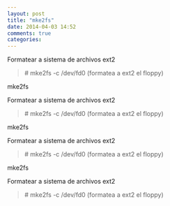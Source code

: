 ```yaml
---
layout: post
title: "mke2fs"
date: 2014-04-03 14:52
comments: true
categories: 
---
```

Formatear a sistema de archivos ext2

>\# mke2fs -c /dev/fd0         (formatea a ext2 el floppy)

mke2fs

Formatear a sistema de archivos ext2

>\# mke2fs -c /dev/fd0         (formatea a ext2 el floppy)

mke2fs

Formatear a sistema de archivos ext2

>\# mke2fs -c /dev/fd0         (formatea a ext2 el floppy)

mke2fs

Formatear a sistema de archivos ext2

>\# mke2fs -c /dev/fd0         (formatea a ext2 el floppy)

